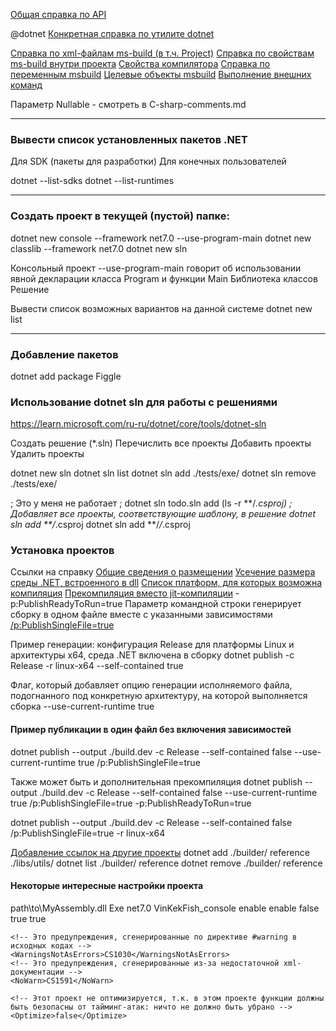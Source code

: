 [Общая справка по API](https://learn.microsoft.com/ru-ru/dotnet/api/)

@dotnet
[Конкретная справка по утилите dotnet](https://learn.microsoft.com/ru-ru/dotnet/core/tools/dotnet)

[Справка по xml-файлам ms-build (в т.ч. Project)](https://learn.microsoft.com/ru-ru/visualstudio/msbuild/msbuild-project-file-schema-reference)
[Справка по свойствам ms-build внутри проекта](https://learn.microsoft.com/ru-ru/dotnet/core/project-sdk/msbuild-props#implicitusings)
[Свойства компилятора](https://learn.microsoft.com/ru-ru/dotnet/csharp/language-reference/compiler-options/language)
[Справка по переменным msbuild](https://learn.microsoft.com/ru-ru/visualstudio/msbuild/common-msbuild-project-properties?view=vs-2022)
[Целевые объекты msbuild](https://learn.microsoft.com/ru-ru/visualstudio/msbuild/msbuild-targets?view=vs-2022)
[Выполнение внешних команд](https://learn.microsoft.com/ru-ru/visualstudio/msbuild/how-to-extend-the-visual-studio-build-process?view=vs-2022)

Параметр Nullable - смотреть в C-sharp-comments.md


---
### Вывести список установленных пакетов .NET
Для SDK (пакеты для разработки)
Для конечных пользователей

dotnet --list-sdks
dotnet --list-runtimes


---
### Создать проект в текущей (пустой) папке:

dotnet new console  --framework net7.0 --use-program-main
dotnet new classlib --framework net7.0
dotnet new sln


Консольный проект
    --use-program-main говорит об использовании явной декларации класса Program и функции Main
Библиотека классов
Решение

Вывести список возможных вариантов на данной системе
dotnet new list

---
### Добавление пакетов
dotnet add package Figgle

### Использование dotnet sln для работы с решениями
https://learn.microsoft.com/ru-ru/dotnet/core/tools/dotnet-sln

Создать решение (*.sln)
Перечислить все проекты
Добавить проекты
Удалить проекты

dotnet new sln
dotnet sln list
dotnet sln add ./tests/exe/
dotnet sln remove ./tests/exe/

; Это у меня не работает
; dotnet sln todo.sln add (ls -r **/*.csproj)
; Добавляет все проекты, соответствующие шаблону, в решение
dotnet sln add **/*.csproj
dotnet sln add **/*/*.csproj

### Установка проектов
Ссылки на справку
[Общие сведения о размещении](https://learn.microsoft.com/ru-ru/dotnet/core/deploying/deploy-with-cli)
[Усечение размера среды .NET, встроенного в dll](https://learn.microsoft.com/ru-ru/dotnet/core/deploying/trimming/trim-self-contained)
[Список платформ, для которых возможна компиляция](https://learn.microsoft.com/ru-ru/dotnet/core/rid-catalog)
[Прекомпиляция вместо jit-компиляции](https://learn.microsoft.com/ru-ru/dotnet/core/deploying/ready-to-run)
-p:PublishReadyToRun=true
Параметр командной строки генерирует сборку в одном файле вместе с указанными зависимостями
[/p:PublishSingleFile=true](https://github.com/dotnet/designs/blob/main/accepted/2020/single-file/design.md)

Пример генерации: конфигурация Release для платформы Linux и архитектуры x64, среда .NET включена в сборку
dotnet publish -c Release -r linux-x64 --self-contained true

Флаг, который добавляет опцию генерации исполняемого файла, подогнанного под конкретную архитектуру, на которой выполняется сборка
--use-current-runtime true

#### Пример публикации в один файл без включения зависимостей
dotnet publish --output ./build.dev -c Release --self-contained false --use-current-runtime true /p:PublishSingleFile=true

Также может быть и дополнительная прекомпиляция
dotnet publish --output ./build.dev -c Release --self-contained false --use-current-runtime true /p:PublishSingleFile=true -p:PublishReadyToRun=true

dotnet publish --output ./build.dev -c Release --self-contained false /p:PublishSingleFile=true -r linux-x64

[Добавление ссылок на другие проекты](https://learn.microsoft.com/ru-ru/dotnet/core/tools/dotnet-add-reference)
dotnet add ./builder/ reference ./libs/utils/
dotnet list ./builder/ reference
dotnet remove ./builder/ reference


#### Некоторые интересные настройки проекта

<Project Sdk="Microsoft.NET.Sdk">
  <ItemGroup>
    <ProjectReference Include="../../../../VinKekFish/src/main/1 BytesBuilder/bytesbuilder.csproj" />
    <ProjectReference Include="../../../../VinKekFish/src/main/3 cryptoprime/cryptoprime.csproj" />
    <ProjectReference Include="../../../../VinKekFish/src/main/4 utils/4 utils.csproj" />
  </ItemGroup>

  <ItemGroup>
    <Reference Include="MyAssembly">
      <HintPath>path\to\MyAssembly.dll</HintPath>
    </Reference>
  </ItemGroup>

  <PropertyGroup>
    <OutputType>Exe</OutputType>
    <TargetFramework>net7.0</TargetFramework>
    <RootNamespace>VinKekFish_console</RootNamespace>
    <ImplicitUsings>enable</ImplicitUsings>
    <Nullable>enable</Nullable>
    <!-- Мы не позволяем здесь unsafe-код, он должен быть вынесен весь в библиотеку -->
    <AllowUnsafeBlocks>false</AllowUnsafeBlocks>
    <!-- Компилятор пытается создать сборки, которые не изменяются от билда к билду (если не изменился код) -->
    <Deterministic>true</Deterministic>
    <!-- Предупреждения считать ошибками -->
    <TreatWarningsAsErrors>true</TreatWarningsAsErrors>

    <!-- Это предупреждения, сгенерированные по директиве #warning в исходных кодах -->
    <WarningsNotAsErrors>CS1030</WarningsNotAsErrors>
    <!-- Это предупреждения, сгенерированные из-за недостаточной xml-документации -->
    <NoWarn>CS1591</NoWarn>
    
    <!-- Этот проект не оптимизируется, т.к. в этом проекте функции должны быть безопасны от тайминг-атак: ничто не должно быть убрано -->
    <Optimize>false</Optimize>

  </PropertyGroup>

</Project>


